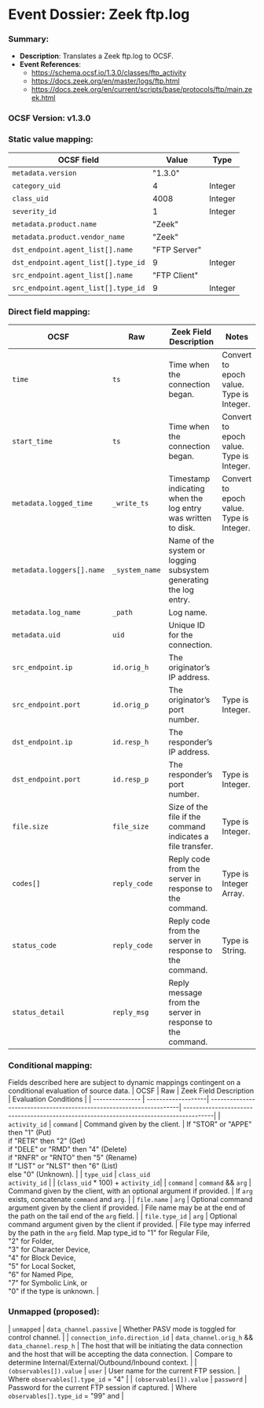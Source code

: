 # Event Dossier: Zeek ftp.log
### Summary:
- **Description**: Translates a Zeek ftp.log to OCSF. 
- **Event References**:
  - https://schema.ocsf.io/1.3.0/classes/ftp_activity
  - https://docs.zeek.org/en/master/logs/ftp.html
  - https://docs.zeek.org/en/current/scripts/base/protocols/ftp/main.zeek.html
    
 ### OCSF Version: v1.3.0


 ### Static value mapping:
| OCSF field                          | Value        | Type       |
| ----------------------------------- | ------------ | ---------- |
| `metadata.version`                  | "1.3.0"      |            |
| `category_uid`                      | 4            | Integer    |
| `class_uid`                         | 4008         | Integer    |
| `severity_id`                       | 1            | Integer    |
| `metadata.product.name`             | "Zeek"       |            |
| `metadata.product.vendor_name`      | "Zeek"       |            |
| `dst_endpoint.agent_list[].name`    | "FTP Server" |            |
| `dst_endpoint.agent_list[].type_id` | 9            | Integer    |
| `src_endpoint.agent_list[].name`    | "FTP Client" |            |
| `src_endpoint.agent_list[].type_id` | 9            | Integer    |


 ### Direct field mapping:
| OCSF                          | Raw                 | Zeek Field Description                                                                  | Notes                   |
| ----------------------------- | ------------------- | --------------------------------------------------------------------------------------- | ----------------------- |
| `time`                        | `ts`                | Time when the connection began.                                                         | Convert to epoch value. <br>Type is Integer. |
| `start_time`                  | `ts`                | Time when the connection began.                                                         | Convert to epoch value. <br>Type is Integer. |
| `metadata.logged_time`        | `_write_ts`         | Timestamp indicating when the log entry was written to disk.                            | Convert to epoch value. <br>Type is Integer. |
| `metadata.loggers[].name`     | `_system_name`      | Name of the system or logging subsystem generating the log entry.                       |                         |
| `metadata.log_name`           | `_path`             | Log name.                                                                               |                         |
| `metadata.uid`                | `uid`               | Unique ID for the connection.                                                           |                         |
| `src_endpoint.ip`             | `id.orig_h`         | The originator’s IP address.                                                            |                         |
| `src_endpoint.port`           | `id.orig_p`         | The originator’s port number.                                                           | Type is Integer.        |
| `dst_endpoint.ip`             | `id.resp_h`         | The responder’s IP address.                                                             |                         |
| `dst_endpoint.port`           | `id.resp_p`         | The responder’s port number.                                                            | Type is Integer.        |
| `file.size`                   | `file_size`         | Size of the file if the command indicates a file transfer.                              | Type is Integer.        |
| `codes[]`                     | `reply_code`        | Reply code from the server in response to the command.                                  | Type is Integer Array.  |
| `status_code`                 | `reply_code`        | Reply code from the server in response to the command.                                  | Type is String.         |
| `status_detail`               | `reply_msg`         | Reply message from the server in response to the command.                               |                         |


 ### Conditional mapping:
Fields described here are subject to dynamic mappings contingent on a conditional evaluation of source data.
| OCSF            | Raw                | Zeek Field Description                                              | Evaluation Conditions                                                             |
| --------------- | -------------------| --------------------------------------------------------------------| ---------------------------------------------------------------------------------------|
| `activity_id`   | `command`          | Command given by the client. | If "STOR" or "APPE" then "1" (Put) <br>if "RETR" then "2" (Get) <br>if "DELE" or "RMD" then "4" (Delete) <br>if "RNFR" or "RNTO" then "5" (Rename) <br>If "LIST" or "NLST" then "6" (List) <br>else "0" (Unknown). |
| `type_uid`      | `class_uid` <br>`activity_id` | | (`class_uid` * 100) + `activity_id`|
| `command`       | `command` && `arg` | Command given by the client, with an optional argument if provided. | If `arg` exists, concatenate `command` and `arg`. |
| `file.name`     | `arg`              | Optional command argument given by the client if provided. | File name may be at the end of the path on the tail end of the `arg` field. |
| `file.type_id`  | `arg`              | Optional command argument given by the client if provided. | File type may inferred by the path in the `arg` field. Map type_id to "1" for Regular File, <br>"2" for Folder, <br>"3" for Character Device, <br>"4" for Block Device, <br>"5" for Local Socket, <br>"6" for Named Pipe, <br>"7" for Symbolic Link, or <br>"0" if the type is unknown. |


 ### Unmapped (proposed):
| `unmapped`                     | `data_channel.passive`                         | Whether PASV mode is toggled for control channel.  |
| `connection_info.direction_id` | `data_channel.orig_h` && `data_channel.resp_h` | The host that will be initiating the data connection and the host that will be accepting the data connection. | Compare to determine Internal/External/Outbound/Inbound context. |
| `(observables[]).value`        | `user`                                         | User name for the current FTP session.  | Where `observables[].type_id` = "4" |
| `(observables[]).value`        | `password`                                     | Password for the current FTP session if captured. | Where `observables[].type_id` = "99" and  |
